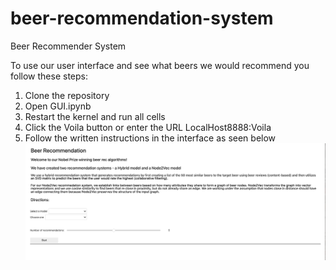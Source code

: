 # beer-recommendation-system
Beer Recommender System


To use our user interface and see what beers we would recommend you follow these steps:
1. Clone the repository
2. Open GUI.ipynb
3. Restart the kernel and run all cells
4. Click the Voila button or enter the URL LocalHost8888:Voila
5. Follow the written instructions in the interface as seen below
![alt text](https://github.com/sophielouie/beer-recommendation-system/blob/main/UI_image.png?raw=true)

